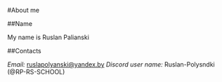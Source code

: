 #About me

##Name

My name is Ruslan Palianski

##Contacts

*Email:* ruslapolyanski@yandex.by
*Discord user name:* Ruslan-Polysndki (@RP-RS-SCHOOL)